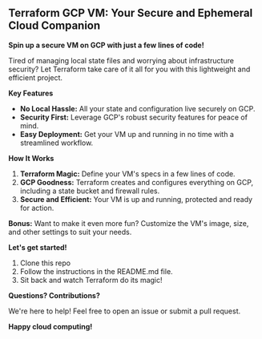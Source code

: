 
## Terraform GCP VM: Your Secure and Ephemeral Cloud Companion

**Spin up a secure VM on GCP with just a few lines of code!**

Tired of managing local state files and worrying about infrastructure security? Let Terraform take care of it all for you with this lightweight and efficient project.

**Key Features**

* **No Local Hassle:** All your state and configuration live securely on GCP.
* **Security First:** Leverage GCP's robust security features for peace of mind.
* **Easy Deployment:** Get your VM up and running in no time with a streamlined workflow.

**How It Works**

1. **Terraform Magic:** Define your VM's specs in a few lines of code.
2. **GCP Goodness:** Terraform creates and configures everything on GCP, including a state bucket and firewall rules.
3. **Secure and Efficient:** Your VM is up and running, protected and ready for action.

**Bonus:** Want to make it even more fun? Customize the VM's image, size, and other settings to suit your needs.

**Let's get started!**

1. Clone this repo
2. Follow the instructions in the README.md file.
3. Sit back and watch Terraform do its magic!

**Questions? Contributions?**

We're here to help! Feel free to open an issue or submit a pull request.

**Happy cloud computing!**
